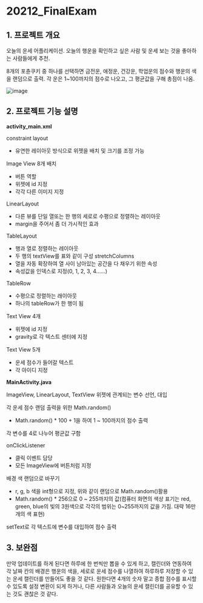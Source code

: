 # 20212_FinalExam



**1. 프로젝트 개요**
-
오늘의 운세 어플리케이션.
오늘의 행운을 확인하고 싶은 사람 및 운세 보는 것을 좋아하는 사람들에게 추천.

8개의 포츈쿠키 중 하나를 선택하면 금전운, 애정운, 건강운, 학업운의 점수와 행운의 색을 랜덤으로 출력.
각 운은 1~100까지의 점수로 나오고, 그 평균값을 구해 총점이 나옴.

![image](https://user-images.githubusercontent.com/96118986/146298969-90a8201c-810e-4548-b519-27dc6a9b9b40.png)



**2. 프로젝트 기능 설명**
-
**activity_main.xml**

constraint layout
- 유연한 레이아웃 방식으로 위젯을 배치 및 크기를 조정 가능

Image View 8개 배치
- 버튼 역할
- 위젯에 id 지정
- 각각 다른 이미지 지정

LinearLayout
- 다른 뷰를 단일 열또는 한 행의 세로로 수평으로 정렬하는 레이아웃
- margin을 주어서 좀 더 가시적인 효과

TableLayout
- 행과 열로 정렬하는 레이아웃
- 두 행의 textView를 표와 같이 구성
stretchColumns
- 열을 자동 확장하여 열 사이 남아있는 공간을 다 채우기 위한 속성
- 속성값을 인덱스로 지정(0, 1, 2, 3, 4......)

TableRow
- 수평으로 정렬하는 래이아웃
- 하나의 tableRow가 한 행이 됨

Text View 4개
- 위젯에 id 지정
- gravity로 각 텍스트 센터에 지정

Text View 5개
- 운세 점수가 들어갈 텍스트
- 각 아이디 지정


**MainActivity.java**

ImageView, LinearLayout, TextView 위젯에 관계되는 변수 선언, 대입

각 운세 점수 랜덤 출력을 위한 Math.random()
- Math.random() * 100 + 1을 하여 1 ~ 100까지의 점수 출력

각 변수를 4로 나누어 평균값 구함

onClickListener
- 클릭 이벤트 담당
- 모든 ImageView에 버튼처럼 지정

배경 색 랜덤으로 바꾸기
- r, g, b 색을 int형으로 지정, 위와 같이 랜덤으로 Math.random()활용
- Math.random() * 256으로 0 ~ 255까지의 값(컴퓨터 화면의 색상 표기는 red, green, blue의 빛의 3원색으로 각각의 범위는 0~255까지의 값을 가짐. 대략 16만개의 색 표현)

setText로 각 텍스트에 변수를 대입하여 점수 출력


**3. 보완점**
-
만약 업데이트를 하게 된다면 하루에 한 번씩만 뽑을 수 있게 하고, 캘린더와 연동하여 각 날짜 칸의 배경은 행운의 색을, 세로로 운세 점수를 나열하여 하루하루 저장할 수 있는 운세 캘린더를 만들어도 좋을 것 같다. 원한다면 4개의 숫자 말고 종합 점수를 표시할 수 있도록 설정 변환이 되게 하거나, 다른 사람들과 오늘의 운세 캘린더를 공유할 수 있는 것도 괜찮은 것 같다.

